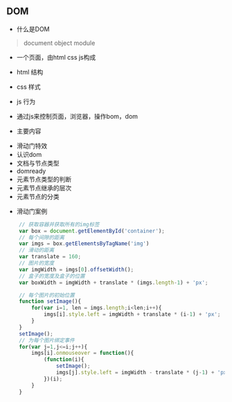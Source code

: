 ## DOM
+ 什么是DOM
> document object module
+ 一个页面，由html css js构成
+ html 结构
+ css 样式
+ js 行为
+ 通过js来控制页面，浏览器，操作bom，dom

+ 主要内容
- 滑动门特效
- 认识dom
- 文档与节点类型
- domready
- 元素节点类型的判断
- 元素节点继承的层次
- 元素节点的分类

+ 滑动门案例
```js
	// 获取容器并获取所有的img标签
	var box = document.getElementById('container');
	// 每个间隙的距离
	var imgs = box.getElementsByTagName('img')
	// 滑动的距离
	var translate = 160;
	// 图片的宽度
	var imgWidth = imgs[0].offsetWidth();
	// 盒子的宽度及盒子的位置
	var boxWidth = imgWidth + translate * (imgs.length-1) + 'px';

	// 每个图片的初始位置
	function setImage(){
		for(var i=1, len = imgs.length;i<len;i++){
			imgs[i].style.left = imgWidth + translate * (i-1) + 'px';
		}
	}
	setImage();
	// 为每个图片绑定事件
	for(var j=1,j<=i;j++){
		imgs[i].onmouseover = function(){
			(function(i){
				setImage();
				imgs[j].style.left = imgWidth - translate * (j-1) + 'px';
			})(i);
		}
	}

```
